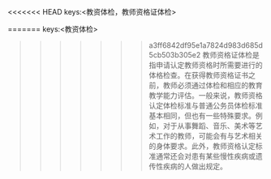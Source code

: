 <<<<<<< HEAD
keys:<教资体检，教师资格证体检>

=======
keys:<教资体检>

>>>>>>> a3ff6842df95e1a7824d983d685d5cb503b305e2
教师资格证体检是指申请认定教师资格时所需要进行的体格检查。在获得教师资格证书之前，教师必须通过体检和相应的教育教学能力评估。一般来说，教师资格认定体检标准与普通公务员体检标准基本相同，但也有一些特殊要求。例如，对于从事舞蹈、音乐、美术等艺术工作的教师，可能会有与艺术相关的身体要求。此外，教师资格认定标准通常还会对患有某些慢性疾病或遗传性疾病的人做出规定。